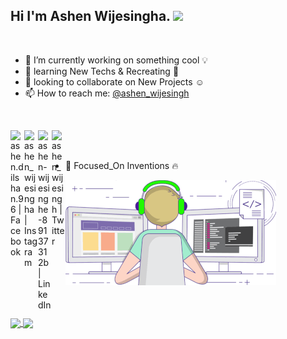 ## Hi I'm Ashen Wijesingha. <img src="https://media.giphy.com/media/hvRJCLFzcasrR4ia7z/giphy.gif" width="25px">  
 
<br>

 - 🔭 I’m currently working on something cool :bulb: 
 - 🌱 learning New Techs & Recreating :construction:  
 - 👯 looking to collaborate on New Projects ☺
 - 📫 How to reach me: [@ashen_wijesingh](https://twitter.com/ashen_wijesingh)
 
<br>

[<img align="left" alt="ashen.dilshan.96 | Facebook" width="22px" src="https://cdn.jsdelivr.net/npm/simple-icons@v3/icons/facebook.svg" />][facebook]
[<img align="left" alt="ashen_wijesingha | Instagram" width="22px" src="https://cdn.jsdelivr.net/npm/simple-icons@v3/icons/instagram.svg" />][instagram]
[<img align="left" alt="ashen-wijesinghe-89137312b | LinkedIn" width="22px" src="https://cdn.jsdelivr.net/npm/simple-icons@v3/icons/linkedin.svg" />][linkedin]
[<img align="left" alt="ashen_wijesingh | Twitter" width="22px" src="https://cdn.jsdelivr.net/npm/simple-icons@v3/icons/twitter.svg" />][twitter]

<br>
<br>

- :dart: Focused_On Inventions :fire: 

 ![enter image description here](https://raw.githubusercontent.com/AshenWijesingha/AshenWijesingha/main/gif1.gif)

<br>

<!--![AshenWijesingha's GitHub Stats](https://github-readme-stats.vercel.app/api?username=AshenWijesingha&show_icons=true&hide_border=true)
![Anurag's github stats](https://github-readme-stats.vercel.app/api?username=AshenWijesingha&show_icons=true&theme=graywhite)
[![Top Langs](https://github-readme-stats.vercel.app/api/top-langs/?username=AshenWijesingha)](https://github.com/AshenWijesingha/github-readme-stats)
-->
<br>

<a href="https://github.com/AshenWijesingha/github-readme-stats">
  <img align="center" src="https://github-readme-stats.vercel.app/api?username=AshenWijesingha&show_icons=true&theme=graywhite" />
</a>
<a href="https://github.com/AshenWijesingha/github-readme-stats">
  <img align="center" src="https://github.com/AshenWijesingha/github-readme-stats" />
</a>

<!--
![Git Hub Contribution](https://user-images.githubusercontent.com/34527100/94196273-bebe8b80-fed1-11ea-9b26-7672c725a6fd.jpg)
-->

[twitter]: https://twitter.com/ashen_wijesingh
[instagram]: https://instagram.com/ashen_wijesingha
[linkedin]: https://linkedin.com/in/ashen-wijesinghe-89137312b/
[facebook]: https://www.facebook.com/ashen.dilshan.96


